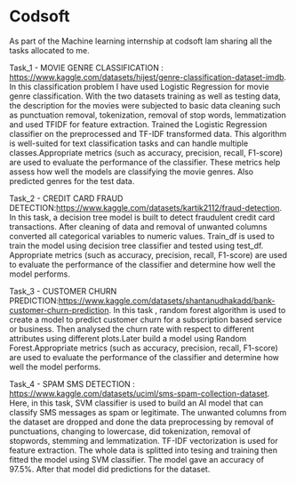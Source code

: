 # Codsoft
As part of the Machine learning internship at codsoft Iam sharing all the tasks allocated to me.


Task_1 - MOVIE GENRE CLASSIFICATION : https://www.kaggle.com/datasets/hijest/genre-classification-dataset-imdb. In this classification problem I have used Logistic Regression for movie genre classification.  With the two datasets training as well as testing data, the description for the movies were subjected to basic data cleaning such as punctuation removal, tokenization, removal of stop words, lemmatization and used TFIDF for feature extraction. Trained the Logistic Regression classifier on the preprocessed and TF-IDF transformed data. This algorithm is well-suited for text classification tasks and can handle multiple classes.Appropriate metrics (such as accuracy, precision, recall, F1-score) are used to evaluate the performance of the classifier. These metrics help assess how well the models are classifying the movie genres. Also predicted genres for the test data.

Task_2 - CREDIT CARD FRAUD DETECTION:https://www.kaggle.com/datasets/kartik2112/fraud-detection. In this task, a decision tree model is built to detect fraudulent credit card transactions. After cleaning of data and removal of unwanted columns converted all categorical variables to numeric values. Train_df is used to train the model using decision tree classifier and tested using test_df. Appropriate metrics (such as accuracy, precision, recall, F1-score) are used to evaluate the performance of the classifier and determine how well the model performs.

Task_3 - CUSTOMER CHURN PREDICTION:https://www.kaggle.com/datasets/shantanudhakadd/bank-customer-churn-prediction. In this task , random forest algorithm is used to create a model to predict customer churn for a subscription based service or business. Then analysed the churn rate with respect to different attributes using different plots.Later build a model using Random Forest.Appropriate metrics (such as accuracy, precision, recall, F1-score) are used to evaluate the performance of the classifier and determine how well the model performs.


Task_4 - SPAM SMS DETECTION : https://www.kaggle.com/datasets/uciml/sms-spam-collection-dataset. Here, in this task, SVM classifier is used to build an AI model that can classify SMS messages as spam or legitimate. The unwanted columns from the dataset are dropped and done the data preprocessing by removal of punctuations, changing to lowercase, did tokenization, removal of stopwords, stemming and lemmatization. TF-IDF vectorization is used for feature extraction. The whole data is splitted into tesing and training then fitted the model using SVM classifier. The model gave an accuracy of 97.5%. After that model did predictions for the dataset.
